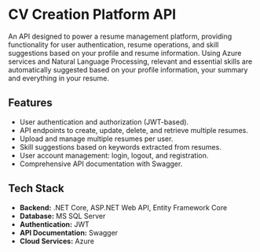 # CV Creation Platform API

An API designed to power a resume management platform, providing functionality for user authentication, resume operations, and skill suggestions based on your profile and resume information. Using Azure services and Natural Language Processing, relevant and essential skills are automatically suggested based on your profile information, your summary and everything in your resume.

## Features

- User authentication and authorization (JWT-based).
- API endpoints to create, update, delete, and retrieve multiple resumes.
- Upload and manage multiple resumes per user.
- Skill suggestions based on keywords extracted from resumes.
- User account management: login, logout, and registration.
- Comprehensive API documentation with Swagger.

## Tech Stack

- **Backend:** .NET Core, ASP.NET Web API, Entity Framework Core
- **Database:** MS SQL Server
- **Authentication:** JWT
- **API Documentation:** Swagger
- **Cloud Services:** Azure
